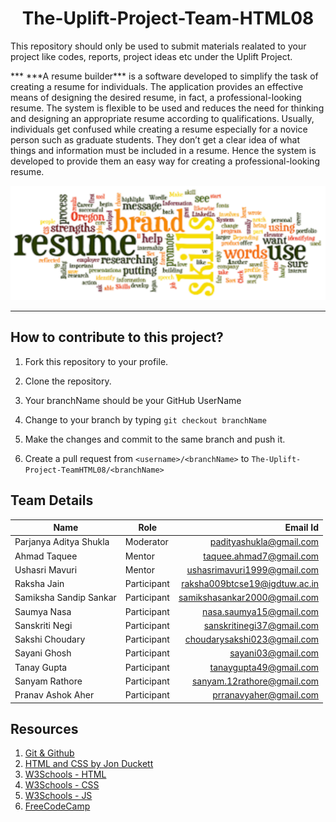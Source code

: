 
<h1 align="center">
  The-Uplift-Project-Team-HTML08
</h1>

<p align="center">
  

  This repository should only be used to submit materials realated to your project like codes, reports, project ideas etc under the Uplift Project.

  </p>
  ***
  ***A resume builder*** is a software developed to simplify the task of creating a resume for individuals. The application provides an effective means of designing the desired resume, in fact, a professional-looking resume. The system is flexible to be used and reduces the need for thinking and designing an appropriate resume according to qualifications. Usually, individuals get confused while creating a resume especially for a novice person such as graduate students. They don’t get a clear idea of what things and information must be included in a resume. Hence the system is developed to provide them an easy way for creating a professional-looking resume.

![ResumeBuilder](./images/resume.png)

***

## How to contribute to this project?

1. Fork this repository to your profile.

2. Clone the repository.

3. Your branchName should be your GitHub UserName

2. Change to your branch by typing `git checkout branchName`

3. Make the changes and commit to the same branch and push it.

4. Create a pull request from `<username>/<branchName>` to `The-Uplift-Project-TeamHTML08/<branchName>`


## Team Details

| Name | Role | Email Id | 
| ---------- | ----- |  ---------: |
| Parjanya Aditya Shukla | Moderator | padityashukla@gmail.com |  
|Ahmad Taquee |Mentor|taquee.ahmad7@gmail.com
|Ushasri Mavuri|Mentor|ushasrimavuri1999@gmail.com
|Raksha Jain|Participant|raksha009btcse19@igdtuw.ac.in
|Samiksha Sandip Sankar|Participant|samikshasankar2000@gmail.com
|Saumya Nasa|Participant|nasa.saumya15@gmail.com
|Sanskriti Negi|Participant|sanskritinegi37@gmail.com
|Sakshi Choudary|Participant|choudarysakshi023@gmail.com
|Sayani Ghosh|Participant|sayani03@gmail.com
|Tanay Gupta|Participant|tanaygupta49@gmail.com
|Sanyam Rathore|Participant|sanyam.12rathore@gmail.com
|Pranav Ashok Aher|Participant|prranavyaher@gmail.com


## Resources
1. [Git & Github](https://youtu.be/xuB1Id2Wxak)
2. [HTML and CSS by Jon Duckett](https://wtf.tw/ref/duckett.pdf)
3. [W3Schools - HTML](https://www.w3schools.com/html/)
4. [W3Schools - CSS](https://www.w3schools.com/css/)
5. [W3Schools - JS](https://www.w3schools.com/js/)
6. [FreeCodeCamp](https://www.freecodecamp.org/)


